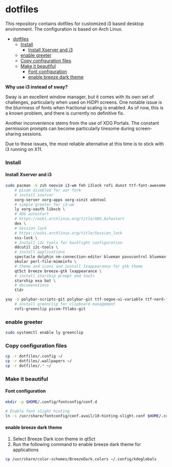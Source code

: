 # dotfiles

This repository contains dotfiles for customized i3 based desktop environment. The configuration is based on Arch Linux.

- [dotfiles](#dotfiles)
    - [Install](#install)
      - [Install Xserver and i3](#install-xserver-and-i3)
    - [enable greeter](#enable-greeter)
    - [Copy configuration files](#copy-configuration-files)
    - [Make it beautiful](#make-it-beautiful)
      - [Font configuration](#font-configuration)
      - [enable breeze dark theme](#enable-breeze-dark-theme)

**Why use i3 instead of sway?**

Sway is an excellent window manager, but it comes with its own set of challenges, particularly when used on HiDPI screens. One notable issue is the blurriness of fonts when fractional scaling is enabled. As of now, this is a known problem, and there is currently no definitive fix.

Another inconvenience stems from the use of XDG Portals. The constant permission prompts can become particularly tiresome during screen-sharing sessions.

Due to these issues, the most reliable alternative at this time is to stick with i3 running on X11.


### Install

#### Install Xserver and i3

```bash
sudo pacman -S zsh neovim i3-wm feh i3lock rofi dunst ttf-font-awesome alacritty \
    # picom disabled for aur fork
    # install xserver
    xorg-server xorg-apps xorg-xinit xdotool
    # simple greeter for i3-wm
    ly xorg-xauth libxcb \
    # XDG autostart
    # https://wiki.archlinux.org/title/XDG_Autostart
    dex \
    # Session lock
    # https://wiki.archlinux.org/title/Session_lock
    xss-lock \
    # Install i2c tools for backlight configuration
    ddcutil i2c-tools \
    # install applications
    spectacle dolphin nm-connection-editor blueman pavucontrol blueman-manager \
    okular perl-file-mimeinfo \
    # theme and icons and install lxappearance for gtk theme
    qt5ct breeze breeze-gtk lxappearance \
    # install starship prompt and tools
    starship exa bat \
    # documenations
    tldr 
```

```bash
yay -S polybar-scripts-git polybar-git ttf-segoe-ui-variable ttf-nerd-fonts-symbols-mono \
    # install greenclip for clipboard management
    rofi-greenclip picom-ftlabs-git
```

### enable greeter

```bash
sudo systemctl enable ly greenclip
```

### Copy configuration files

```bash
cp -r dotfiles/.config ~/
cp -r dotfiles/.wallpapers ~/
cp -r dotfiles/.* ~/
```

### Make it beautiful

#### Font configuration

```bash
mkdir -p $HOME/.config/fontconfig/conf.d

# Enable font slight hinting
ln -s /usr/share/fontconfig/conf.avail/10-hinting-slight.conf $HOME/.config/fontconfig/conf.d
```

#### enable breeze dark theme

1. Select Breeze Dark icon theme in qt5ct
2. Run the following command to enable breeze dark theme for applications

```bash
cp /usr/share/color-schemes/BreezeDark.colors ~/.config/kdeglobals
```